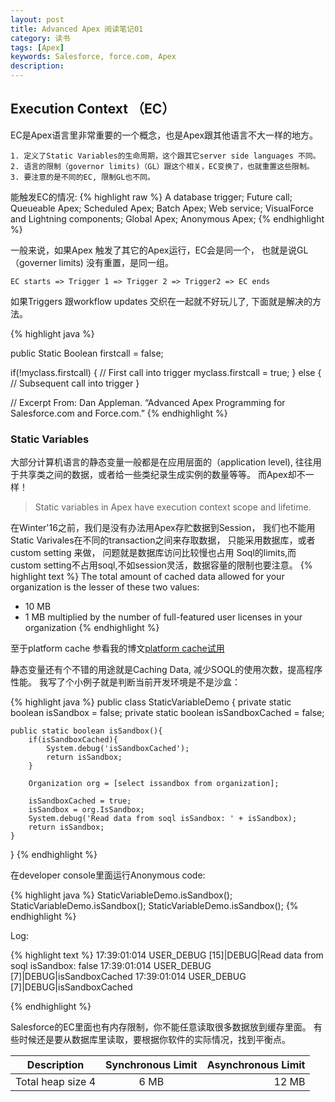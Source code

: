 ```yaml
---
layout: post
title: Advanced Apex 阅读笔记01
category: 读书
tags: [Apex] 
keywords: Salesforce, force.com, Apex
description: 
---
```

## Execution Context （EC）

EC是Apex语言里非常重要的一个概念，也是Apex跟其他语言不大一样的地方。

    1. 定义了Static Variables的生命周期，这个跟其它server side languages 不同。
    2. 语言的限制（governor limits)（GL）跟这个相关，EC变换了，也就重置这些限制。
    3. 要注意的是不同的EC, 限制GL也不同。


能触发EC的情况:
{% highlight raw %}
	A database trigger;
	Future call;
	Queueable Apex;
	Scheduled Apex;
	Batch Apex;
	Web service;
	VisualForce and Lightning components;
	Global Apex;
	Anonymous Apex;
{% endhighlight %}

一般来说，如果Apex 触发了其它的Apex运行，EC会是同一个，
也就是说GL（governer limits) 没有重置，是同一组。

	EC starts => Trigger 1 => Trigger 2 => Trigger2 => EC ends


 如果Triggers 跟workflow updates 交织在一起就不好玩儿了,
 下面就是解决的方法。

{% highlight java %}

public Static Boolean firstcall = false;


if(!myclass.firstcall)
{
        // First call into trigger
        myclass.firstcall = true;
}
else
{
        // Subsequent call into trigger
}

// Excerpt From: Dan Appleman. “Advanced Apex Programming for Salesforce.com and Force.com.”
{% endhighlight %}


### Static Variables

大部分计算机语言的静态变量一般都是在应用层面的（application level),
往往用于共享类之间的数据，或者给一些类纪录生成实例的数量等等。
而Apex却不一样！ 

> Static variables in Apex have execution context scope and lifetime.

在Winter'16之前，我们是没有办法用Apex存贮数据到Session，
我们也不能用Static Varivales在不同的transaction之间来存取数据，
只能采用数据库，或者custom setting 来做， 问题就是数据库访问比较慢也占用
Soql的limits,而custom setting不占用soql,不如session灵活，数据容量的限制也要注意。
{% highlight text %}
The total amount of cached data allowed for your organization is the lesser of these two values:
* 10 MB
* 1 MB multiplied by the number of full-featured user licenses in your organization
{% endhighlight %}

至于platform cache 参看我的博文[platform cache试用](http://blog.arkloud.com/2016/03/14/sfdc-platform-cache.html)

静态变量还有个不错的用途就是Caching Data, 减少SOQL的使用次数，提高程序性能。
我写了个小例子就是判断当前开发环境是不是沙盒：

{% highlight java %}
public class StaticVariableDemo {
	private static boolean isSandbox = false;
    private static boolean isSandboxCached = false;
    
    public static boolean isSandbox(){
        if(isSandboxCached){
            System.debug('isSandboxCached');
            return isSandbox;
        }
        
        Organization org = [select issandbox from organization];
       
        isSandboxCached = true;
        isSandbox = org.IsSandbox;
        System.debug('Read data from soql isSandbox: ' + isSandbox);
        return isSandbox;
    }
}
{% endhighlight %}

在developer console里面运行Anonymous code:

{% highlight java %}
StaticVariableDemo.isSandbox();
StaticVariableDemo.isSandbox();
StaticVariableDemo.isSandbox();
{% endhighlight %}

Log:

{% highlight text %}
17:39:01:014 USER_DEBUG [15]|DEBUG|Read data from soql isSandbox: false
17:39:01:014 USER_DEBUG [7]|DEBUG|isSandboxCached
17:39:01:014 USER_DEBUG [7]|DEBUG|isSandboxCached

{% endhighlight %}

Salesforce的EC里面也有内存限制，你不能任意读取很多数据放到缓存里面。
有些时候还是要从数据库里读取，要根据你软件的实际情况，找到平衡点。

| Description      | Synchronous Limit | Asynchronous Limit  |
| ---------------- |:-----------------:| -------------------:|
| Total heap size 4| 6 MB	           | 12 MB	             |
